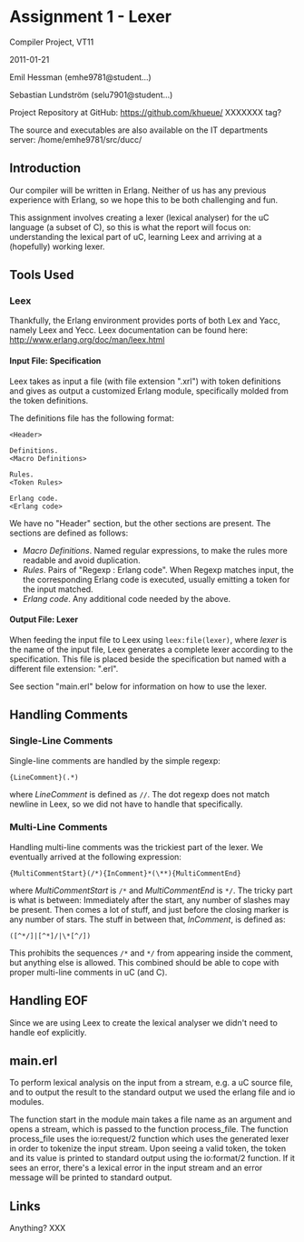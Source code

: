 # Assignment 1 - Lexer

Compiler Project, VT11

2011-01-21

Emil Hessman (emhe9781@student...)

Sebastian Lundström (selu7901@student...)

Project Repository at GitHub: <https://github.com/khueue/> XXXXXXX tag?

The source and executables are also available on the IT departments server:
/home/emhe9781/src/ducc/ 


## Introduction

Our compiler will be written in Erlang. Neither of us has any previous
experience with Erlang, so we hope this to be both challenging and fun.

This assignment involves creating a lexer (lexical analyser) for the uC
language (a subset of C), so this is what the report will focus on:
understanding the lexical part of uC, learning Leex and arriving at a
(hopefully) working lexer.


## Tools Used

### Leex

Thankfully, the Erlang environment provides ports of both Lex and Yacc, namely
Leex and Yecc. Leex documentation can be found here:
<http://www.erlang.org/doc/man/leex.html>

#### Input File: Specification

Leex takes as input a file (with file extension ".xrl") with token definitions
and gives as output a customized Erlang module, specifically molded from
the token definitions.

The definitions file has the following format:

    <Header>

    Definitions.
    <Macro Definitions>

    Rules.
    <Token Rules>

    Erlang code.
    <Erlang code>

We have no "Header" section, but the other sections are present. The sections
are defined as follows:

 * _Macro Definitions_. Named regular expressions, to make the rules more
     readable and avoid duplication.
 * _Rules_. Pairs of "Regexp : Erlang code". When Regexp matches input, the
     the corresponding Erlang code is executed, usually emitting a token for
     the input matched.
 * _Erlang code_. Any additional code needed by the above.

#### Output File: Lexer

When feeding the input file to Leex using `leex:file(lexer)`, where _lexer_
is the name of the input file, Leex generates a complete lexer according
to the specification. This file is placed beside the specification but named
with a different file extension: ".erl".

See section "main.erl" below for information on how to use the lexer.


## Handling Comments

### Single-Line Comments

Single-line comments are handled by the simple regexp:

    {LineComment}(.*)

where _LineComment_ is defined as `//`. The dot regexp does not match
newline in Leex, so we did not have to handle that specifically.

### Multi-Line Comments 

Handling multi-line comments was the trickiest part of the lexer.
We eventually arrived at the following expression:

    {MultiCommentStart}(/*){InComment}*(\**){MultiCommentEnd}

where _MultiCommentStart_ is `/*` and _MultiCommentEnd_ is `*/`. The tricky
part is what is between: Immediately after the start, any number of slashes
may be present. Then comes a lot of stuff, and just before the closing
marker is any number of stars. The stuff in between that, _InComment_, is
defined as:

    ([^*/]|[^*]/|\*[^/])

This prohibits the sequences `/*` and `*/` from appearing inside the comment,
but anything else is allowed. This combined should be able to cope with
proper multi-line comments in uC (and C).


## Handling EOF

Since we are using Leex to create the lexical analyser we didn't need to 
handle eof explicitly. 


## main.erl 

To perform lexical analysis on the input from a stream, e.g. a uC source
file, and to output the result to the standard output we used the erlang
file and io modules.

The function start in the module main takes a file name as an argument and
opens a stream, which is passed to the function process_file.
The function process_file uses the io:request/2 function which uses the 
generated lexer in order to tokenize the input stream.
Upon seeing a valid token, the token and its value is printed to standard 
output using the io:format/2 function. If it sees an error, there's a
lexical error in the input stream and an error message will be printed to
standard output.


## Links

Anything? XXX
